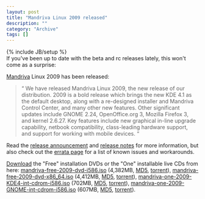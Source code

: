 ```yaml
--- 
layout: post 
title: "Mandriva Linux 2009 released"
description: ""
category: "Archive"
tags: []
---
```

{% include JB/setup %}  
If you've been up to date with the beta and rc releases lately, this won't come as a surprise:



<a href="mandriva">Mandriva</a> Linux 2009 has been released: 
<blockquote>
  <span class="bqstart">&#8220;</span>
  We have released Mandriva Linux 2009, the new release of our distribution. 2009 is a bold release which brings the new KDE 4.1 as the default desktop, along with a re-designed installer and Mandriva Control Center, and many other new features. Other significant updates include GNOME 2.24, OpenOffice.org 3, Mozilla Firefox 3, and kernel 2.6.27. Key features include new graphical in-line upgrade capability, netbook compatibility, class-leading hardware support, and support for working with mobile devices.
  <span class="bqend">&#8220;</span>
</blockquote>
  
  



Read the <a href="http://blog.mandriva.com/2008/10/09/mandriva-linux-2009-is-released/">release announcement</a> and <a href="http://wiki.mandriva.com/en/2009.0_Notes">release notes</a> for more information, but also check out the <a href="http://wiki.mandriva.com/en/2009.0_Errata">errata page</a> for a list of known issues and workarounds. 



<a href="http://www.mandriva.com/en/download">Download</a> the "Free" installation DVDs or the "One" installable live CDs from here: <a href="ftp://ftp.u-strasbg.fr/pub/linux/distributions/Mandriva/official/iso/2009.0/mandriva-linux-free-2009-dvd-i586.iso">mandriva-free-2009-dvd-i586.iso</a> (4,382MB, <a href="http://distrib-coffee.ipsl.jussieu.fr/pub/linux/MandrivaLinux/official/iso/2009.0/mandriva-linux-free-2009-dvd-i586.iso.md5">MD5</a>, <a href="http://torrent.mandriva.com/public/mandriva-linux-free-2009-dvd-i586.torrent">torrent</a>), <a href="ftp://ftp.uninett.no/linux/MandrivaLinux/official/iso/2009.0/mandriva-linux-free-2009-dvd-x86_64.iso">mandriva-free-2009-dvd-x86_64.iso</a> (4,412MB, <a href="http://distrib-coffee.ipsl.jussieu.fr/pub/linux/MandrivaLinux/official/iso/2009.0/mandriva-linux-free-2009-dvd-x86_64.iso.md5">MD5</a>, <a href="http://torrent.mandriva.com/public/mandriva-linux-free-2009-dvd-x86_64.torrent">torrent</a>), <a href="ftp://ftp.free.fr/mirrors/ftp.mandriva.com/MandrivaLinux/official/iso/2009.0/mandriva-linux-one-2009-KDE4-int-cdrom-i586.iso">mandriva-one-2009-KDE4-int-cdrom-i586.iso</a> (702MB, <a href="http://distrib-coffee.ipsl.jussieu.fr/pub/linux/MandrivaLinux/official/iso/2009.0/mandriva-linux-one-2009-KDE4-int-cdrom-i586.iso.md5">MD5</a>, <a href="http://torrent.mandriva.com/public/mandriva-linux-one-2009-KDE4-int-cdrom-i586.torrent">torrent</a>), <a href="ftp://ftp.free.fr/mirrors/ftp.mandriva.com/MandrivaLinux/official/iso/2009.0/mandriva-linux-one-2009-GNOME-int-cdrom-i586.iso">mandriva-one-2009-GNOME-int-cdrom-i586.iso</a> (607MB, <a href="http://distrib-coffee.ipsl.jussieu.fr/pub/linux/MandrivaLinux/official/iso/2009.0/mandriva-linux-one-2009-GNOME-int-cdrom-i586.iso.md5">MD5</a>, <a href="http://torrent.mandriva.com/public/mandriva-linux-one-2008-spring-GNOME-int-cdrom-i586.torrent">torrent</a>).